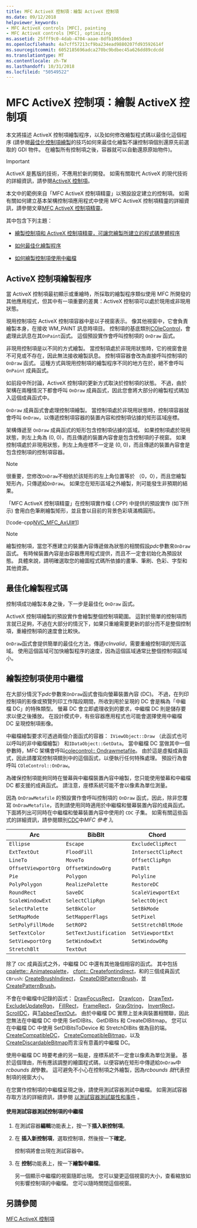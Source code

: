 ```yaml
---
title: MFC ActiveX 控制項：繪製 ActiveX 控制項
ms.date: 09/12/2018
helpviewer_keywords:
- MFC ActiveX controls [MFC], painting
- MFC ActiveX controls [MFC], optimizing
ms.assetid: 25fff9c0-4dab-4704-aaae-8dfb1065dee3
ms.openlocfilehash: 4a7cff57213cf9ba234ead9880207fd93592614f
ms.sourcegitcommit: 6052185696adca270bc9bdbec45a626dd89cdcdd
ms.translationtype: MT
ms.contentlocale: zh-TW
ms.lasthandoff: 10/31/2018
ms.locfileid: "50549522"
---
```

# <a name="mfc-activex-controls-painting-an-activex-control"></a>MFC ActiveX 控制項：繪製 ActiveX 控制項

本文將描述 ActiveX 控制項繪製程序，以及如何修改繪製程式碼以最佳化這個程序  (請參閱[最佳化控制項繪製](../mfc/optimizing-control-drawing.md)的技巧如何來最佳化繪製不讓控制項個別還原先前選取的 GDI 物件。 在繪製所有控制項之後，容器就可以自動還原原始物件)。

>[!IMPORTANT]
> ActiveX 是舊版的技術，不應用於新的開發。 如需有關取代 ActiveX 的現代技術的詳細資訊，請參閱[ActiveX 控制項](activex-controls.md)。

本文中的範例來自「MFC ActiveX 控制項精靈」以預設設定建立的控制項。 如需有關如何建立基本架構控制項應用程式中使用 MFC ActiveX 控制項精靈的詳細資訊，請參閱文章[MFC ActiveX 控制項精靈](../mfc/reference/mfc-activex-control-wizard.md)。

其中包含下列主題：

- [繪製控制項和 ActiveX 控制項精靈，可讓您繪製所建立的程式碼整體程序](#_core_the_painting_process_of_an_activex_control)

- [如何最佳化繪製程序](#_core_optimizing_your_paint_code)

- [如何繪製控制項使用中繼檔](#_core_painting_your_control_using_metafiles)

##  <a name="_core_the_painting_process_of_an_activex_control"></a> ActiveX 控制項繪製程序

當 ActiveX 控制項最初顯示或重繪時，所採取的繪製程序類似使用 MFC 所開發的其他應用程式，但其中有一項重要的差異：ActiveX 控制項可以處於現用或非現用狀態。

現用控制項在 ActiveX 控制項容器中是以子視窗表示。 像其他視窗中，它會負責繪製本身，在接收 WM_PAINT 訊息時項目。 控制項的基底類別[COleControl](../mfc/reference/colecontrol-class.md)，會處理此訊息在其`OnPaint`函式。 這個預設實作會呼叫控制項的 `OnDraw` 函式。

非現用控制項是以不同的方式繪製。 當控制項處於非現用狀態時，它的視窗會是不可見或不存在，因此無法接收繪製訊息。 控制項容器會改為直接呼叫控制項的 `OnDraw` 函式。 這種方式與現用控制項的繪製程序不同的地方在於，絕不會呼叫 `OnPaint` 成員函式。

如前段中所討論，ActiveX 控制項的更新方式取決於控制項的狀態。 不過，由於架構在兩種情況下都會呼叫 `OnDraw` 成員函式，因此您會將大部分的繪製程式碼加入這個成員函式中。

`OnDraw` 成員函式會處理控制項繪製。 當控制項處於非現用狀態時，控制項容器就會呼叫 `OnDraw`，以傳遞控制項容器的裝置內容和控制項佔據的矩形區域座標。

架構傳遞至 `OnDraw` 成員函式的矩形包含控制項佔據的區域。 如果控制項處於現用狀態，則左上角為 (0, 0)，而且傳遞的裝置內容會是包含控制項的子視窗。 如果控制項處於非現用狀態，則左上角座標不一定是 (0, 0)，而且傳遞的裝置內容會是包含控制項的控制項容器。

> [!NOTE]
>  很重要，您修改`OnDraw`不相依於該矩形的左上角位置等於 （0，0），而且您繪製矩形內，只傳遞給`OnDraw`。 如果您在矩形區域之外繪製，則可能發生非預期的結果。

「MFC ActiveX 控制項精靈」在控制項實作檔 (.CPP) 中提供的預設實作 (如下所示) 會用白色筆刷繪製矩形，並且會以目前的背景色彩填滿橢圓形。

[!code-cpp[NVC_MFC_AxUI#1](../mfc/codesnippet/cpp/mfc-activex-controls-painting-an-activex-control_1.cpp)]

> [!NOTE]
>  繪製控制項，當您不應建立的裝置內容傳遞做為狀態的相關假設*pdc*參數來`OnDraw`函式。 有時候裝置內容是由容器應用程式提供，而且不一定會初始化為預設狀態。 具體來說，請明確選取您的繪圖程式碼所依據的畫筆、筆刷、色彩、字型和其他資源。

##  <a name="_core_optimizing_your_paint_code"></a> 最佳化繪製程式碼

控制項成功繪製本身之後，下一步是最佳化 `OnDraw` 函式。

ActiveX 控制項繪製的預設實作會繪製整個控制項範圍。 這對於簡單的控制項而言就已足夠，不過在大部分的情況下，如果只重繪需要更新的部分而不是整個控制項，重繪控制項的速度會比較快。

`OnDraw`函式會提供簡單的最佳化方法，傳遞*rcInvalid*，需要重繪控制項的矩形區域。 使用這個區域可加快繪製程序的速度，因為這個區域通常比整個控制項區域小。

##  <a name="_core_painting_your_control_using_metafiles"></a> 繪製控制項使用中繼檔

在大部分情況下*pdc*參數來`OnDraw`函式會指向螢幕裝置內容 (DC)。 不過，在列印控制項的影像或預覽列印工作階段期間，所收到用於呈現的 DC 會是稱為「中繼檔 DC」的特殊類型。 螢幕 DC 會立即處理收到的要求，中繼檔 DC 則是儲存要求以便之後播放。 在設計模式中，有些容器應用程式也可能會選擇使用中繼檔 DC 呈現控制項影像。

中繼檔繪製要求可透過兩個介面函式的容器： `IViewObject::Draw` （此函式也可以呼叫的非中繼檔繪製） 和`IDataObject::GetData`。 當中繼檔 DC 當做其中一個參數時，MFC 架構會呼叫[colecontrol:: Ondrawmetafile](../mfc/reference/colecontrol-class.md#ondrawmetafile)。 由於這是虛擬成員函式，因此請覆寫控制項類別中的這個函式，以便執行任何特殊處理。 預設行為會呼叫 `COleControl::OnDraw`。

為確保控制項能夠同時在螢幕與中繼檔裝置內容中繪製，您只能使用螢幕和中繼檔 DC 都支援的成員函式。 請注意，座標系統可能不會以像素為單位測量。

因為 `OnDrawMetafile` 的預設實作會呼叫控制項的 `OnDraw` 函式，因此，除非您覆寫 `OnDrawMetafile`，否則請使用同時適用於中繼檔和螢幕裝置內容的成員函式。 下面將列出可同時在中繼檔和螢幕裝置內容中使用的 `CDC` 子集。 如需有關這些函式的詳細資訊，請參閱類別[CDC](../mfc/reference/cdc-class.md)中*MFC 參考 》*。

|Arc|BibBlt|Chord|
|---------|------------|-----------|
|`Ellipse`|`Escape`|`ExcludeClipRect`|
|`ExtTextOut`|`FloodFill`|`IntersectClipRect`|
|`LineTo`|`MoveTo`|`OffsetClipRgn`|
|`OffsetViewportOrg`|`OffsetWindowOrg`|`PatBlt`|
|`Pie`|`Polygon`|`Polyline`|
|`PolyPolygon`|`RealizePalette`|`RestoreDC`|
|`RoundRect`|`SaveDC`|`ScaleViewportExt`|
|`ScaleWindowExt`|`SelectClipRgn`|`SelectObject`|
|`SelectPalette`|`SetBkColor`|`SetBkMode`|
|`SetMapMode`|`SetMapperFlags`|`SetPixel`|
|`SetPolyFillMode`|`SetROP2`|`SetStretchBltMode`|
|`SetTextColor`|`SetTextJustification`|`SetViewportExt`|
|`SetViewportOrg`|`SetWindowExt`|`SetWindowORg`|
|`StretchBlt`|`TextOut`||

除了 `CDC` 成員函式之外，中繼檔 DC 中還有其他幾個相容的函式。 其中包括[cpalette:: Animatepalette](../mfc/reference/cpalette-class.md#animatepalette)， [cfont:: Createfontindirect](../mfc/reference/cfont-class.md#createfontindirect)，和的三個成員函式`CBrush`: [CreateBrushIndirect](../mfc/reference/cbrush-class.md#createbrushindirect)， [CreateDIBPatternBrush](../mfc/reference/cbrush-class.md#createdibpatternbrush)，並[CreatePatternBrush](../mfc/reference/cbrush-class.md#createpatternbrush)。

不會在中繼檔中記錄的函式： [DrawFocusRect](../mfc/reference/cdc-class.md#drawfocusrect)， [DrawIcon](../mfc/reference/cdc-class.md#drawicon)， [DrawText](../mfc/reference/cdc-class.md#drawtext)， [ExcludeUpdateRgn](../mfc/reference/cdc-class.md#excludeupdatergn)， [FillRect](../mfc/reference/cdc-class.md#fillrect)， [FrameRect](../mfc/reference/cdc-class.md#framerect)， [GrayString](../mfc/reference/cdc-class.md#graystring)， [InvertRect](../mfc/reference/cdc-class.md#invertrect)， [ScrollDC](../mfc/reference/cdc-class.md#scrolldc)，與[TabbedTextOut](../mfc/reference/cdc-class.md#tabbedtextout)。 由於中繼檔 DC 實際上並未與裝置相關聯，因此您無法在中繼檔 DC 中使用 SetDIBits、GetDIBits 和 CreateDIBitmap。 您可以在中繼檔 DC 中使用 SetDIBitsToDevice 和 StretchDIBits 做為目的端。 [CreateCompatibleDC](../mfc/reference/cdc-class.md#createcompatibledc)， [CreateCompatibleBitmap](../mfc/reference/cbitmap-class.md#createcompatiblebitmap)，以及[CreateDiscardableBitmap](../mfc/reference/cbitmap-class.md#creatediscardablebitmap)而言沒有意義的中繼檔 DC。

使用中繼檔 DC 時要考慮的另一點是，座標系統不一定會以像素為單位測量。 基於這個理由，所有應該調整的繪圖程式碼，以便容納在矩形中傳遞給`OnDraw`中*rcbounds 就*參數。 這可避免不小心在控制項之外繪製，因為*rcbounds 就*代表控制項的視窗大小。

在您實作控制項的中繼檔呈現之後，請使用測試容器測試中繼檔。 如需測試容器存取方法的詳細資訊，請參閱 [以測試容器測試屬性和事件](../mfc/testing-properties-and-events-with-test-container.md) 。

#### <a name="to-test-the-controls-metafile-using-test-container"></a>使用測試容器測試控制項的中繼檔

1. 在測試容器**編輯**功能表上，按一下**插入新控制項**。

1. 在 **插入新控制項**，選取控制項，然後按一下**確定**。

   控制項將會出現在測試容器中。

1. 在 **控制**功能表上，按一下**繪製中繼檔**。

   另一個顯示中繼檔的視窗隨即出現。 您可以變更這個視窗的大小，查看縮放如何影響控制項的中繼檔。 您可以隨時關閉這個視窗。

## <a name="see-also"></a>另請參閱

[MFC ActiveX 控制項](../mfc/mfc-activex-controls.md)

